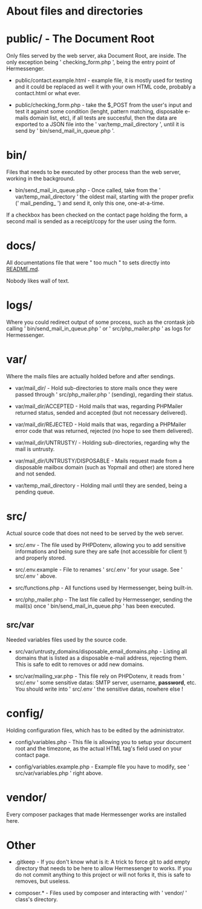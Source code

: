 # About files and directories

# public/ - The Document Root

Only files served by the web server, aka Document Root, are inside. The only exception being ' checking_form.php ', being the entry point of Hermessenger.

- public/contact.example.html - example file, it is mostly used for testing and it could be replaced as well it with your own HTML code, probably a contact.html or what ever.

- public/checking_form.php - take the $_POST from the user's input and test it against some condition (lenght, pattern matching, disposable e-mails domain list, etc), if all tests are succesful, then the data are exported to a JSON file into the ' var/temp_mail_directory ', until it is send by ' bin/send_mail_in_queue.php '.

# bin/

Files that needs to be executed by other process than the web server, working in the background.

- bin/send_mail_in_queue.php - Once called, take from the ' var/temp_mail_directory ' the oldest mail, starting with the proper prefix (' mail_pending_ ') and send it, only this one, one-at-a-time. 

If a checkbox has been checked on the contact page holding the form, a second mail is sended as a receipt/copy for the user using the form.

# docs/

All documentations file that were " too much " to sets directly into [README.md](https://github.com/BarbeRousseLibre/hermessenger/blob/master/README.md).

Nobody likes wall of text.

# logs/

Where you could redirect output of some process, such as the crontask job calling ' bin/send_mail_in_queue.php ' or ' src/php_mailer.php ' as logs for Hermessenger.

# var/

Where the mails files are actually holded before and after sendings.

- var/mail_dir/ - Hold sub-directories to store mails once they were passed through ' src/php_mailer.php ' (sending), regarding their status.

- var/mail_dir/ACCEPTED - Hold mails that was, regarding PHPMailer returned status, sended and accepted (but not necessary delivered).

- var/mail_dir/REJECTED - Hold mails that was, regarding a PHPMailer error code that was returned, rejected (no hope to see them delivered).

- var/mail_dir/UNTRUSTY/ - Holding sub-directories, regarding why the mail is untrusty.

- var/mail_dir/UNTRUSTY/DISPOSABLE - Mails request made from a disposable mailbox domain (such as Yopmail and other) are stored here and not sended.

- var/temp_mail_directory - Holding mail until they are sended, being a pending queue.

# src/

Actual source code that does not need to be served by the web server.

- src/.env - The file used by PHPDotenv, allowing you to add sensitive informations and being sure they are safe (not accessible for client !) and properly stored.

- src/.env.example - File to renames ' src/.env ' for your usage. See ' src/.env ' above.

- src/functions.php - All functions used by Hermessenger, being built-in.

- src/php_mailer.php - The last file called by Hermessenger, sending the mail(s) once ' bin/send_mail_in_queue.php ' has been executed.

## src/var

Needed variables files used by the source code.

- src/var/untrusty_domains/disposable_email_domains.php - Listing all domains that is listed as a disposable e-mail address, rejecting them. This is safe to edit to removes or add new domains.

- src/var/mailing_var.php - This file rely on PHPDotenv, it reads from ' src/.env ' some sensitive datas: SMTP server, username, **password**, etc. You should write into ' src/.env ' the sensitive datas, nowhere else !

# config/

Holding configuration files, which has to be edited by the administrator.

- config/variables.php - This file is allowing you to setup your document root and the timezone, as the actual HTML tag's field used on your contact page.

- config/variables.example.php - Example file you have to modify, see ' src/var/variables.php ' right above.

# vendor/

Every composer packages that made Hermessenger works are installed here.

# Other

- .gitkeep - If you don't know what is it: A trick to force git to add empty directory that needs to be here to allow Hermessenger to works. If you do not commit anything to this project or will not forks it, this is safe to removes, but useless.

- composer.* - Files used by composer and interacting with ' vendor/ ' class's directory. 

